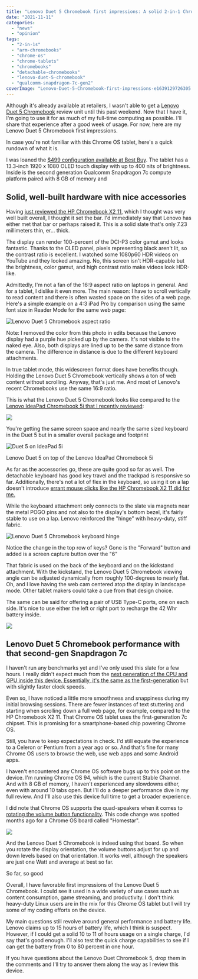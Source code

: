 ```yaml
---
title: "Lenovo Duet 5 Chromebook first impressions: A solid 2-in-1 Chrome OS device"
date: "2021-11-11"
categories: 
  - "news"
  - "opinion"
tags: 
  - "2-in-1s"
  - "arm-chromebooks"
  - "chrome-os"
  - "chrome-tablets"
  - "chromebooks"
  - "detachable-chromebooks"
  - "lenovo-duet-5-chromebook"
  - "qualcomm-snapdragon-7c-gen2"
coverImage: "Lenovo-Duet-5-Chromebook-first-impressions-e1639129726305.jpg"
---
```


Although it's already available at retailers, I wasn't able to get a [Lenovo Duet 5 Chromebook](https://www.aboutchromebooks.com/news/lenovo-chromebook-duet-5-detachable-debuts-with-2nd-gen-snapdragon-7c-oled-screen/) review unit until this past weekend. Now that I have it, I'm going to use it for as much of my full-time computing as possible. I'll share that experience after a good week of usage. For now, here are my Lenovo Duet 5 Chromebook first impressions.

In case you're not familiar with this Chrome OS tablet, here's a quick rundown of what it is.

I was loaned the [$499 configuration available at Best Buy](https://www.bestbuy.com/site/lenovo-ideapad-duet-5-13-3-oled-chromebook-snapdragon-sc7180-qualcomm-adreno-graphics-8gb-memory-128gb-ssd-abyss-blue/6477625.p?skuId=6477625). The tablet has a 13.3-inch 1920 x 1080 OLED touch display with up to 400 nits of brightness. Inside is the second generation Qualcomm Snapdragon 7c compute platform paired with 8 GB of memory and

## Solid, well-built hardware with nice accessories

Having [just reviewed the HP Chromebook X2 11](https://www.aboutchromebooks.com/news/hp-chromebook-x2-11-review-a-good-value-when-on-sale/), which I thought was very well built overall, I thought it set the bar. I'd immediately say that Lenovo has either met that bar or perhaps raised it. This is a solid slate that's only 7.23 millimeters thin, er... thick.

The display can render 100-percent of the DCI-P3 color gamut and looks fantastic. Thanks to the OLED panel, pixels representing black aren't lit, so the contrast ratio is excellent. I watched some 1080p60 HDR videos on YouTube and they looked amazing. No, this screen isn't HDR-capable but the brightness, color gamut, and high contrast ratio make videos look HDR-like.

Admittedly, I'm not a fan of the 16:9 aspect ratio on laptops in general. And for a tablet, I dislike it even more. The main reason: I have to scroll vertically to read content and there is often wasted space on the sides of a web page. Here's a simple example on a 4:3 iPad Pro by comparison using the same font size in Reader Mode for the same web page:

![Lenovo Duet 5 Chromebook aspect ratio](images/Lenovo-Duet-5-Chromebook-aspect-ratio.jpg)

Note: I removed the color from this photo in edits because the Lenovo display had a purple hue picked up by the camera. It's not visible to the naked eye. Also, both displays are lined up to be the same distance from the camera. The difference in distance is due to the different keyboard attachments.

In true tablet mode, this widescreen format does have benefits though. Holding the Lenovo Duet 5 Chromebook vertically shows a ton of web content without scrolling. Anyway, that's just me. And most of Lenovo's recent Chromebooks use the same 16:9 ratio.

This is what the Lenovo Duet 5 Chromebook looks like compared to the [Lenovo IdeaPad Chromebook 5i that I recently reviewed](https://www.aboutchromebooks.com/news/lenovo-ideapad-5i-chromebook-review-a-potent-pentium-powered-laptop/):

![](images/Duet-5-vs-IdeaPad-5i.jpg)

You're getting the same screen space and nearly the same sized keyboard in the Duet 5 but in a smaller overall package and footprint

![Duet 5 on IdeaPad 5i](images/Duet-5-on-top-of-IdeaPad-5i.jpg)

Lenovo Duet 5 on top of the Lenovo IdeaPad Chromebook 5i

As far as the accessories go, these are quite good so far as well. The detachable keyboard has good key travel and the trackpad is responsive so far. Additionally, there's not a lot of flex in the keyboard, so using it on a lap doesn't introduce [errant mouse clicks like the HP Chromebook X2 11 did for me.](https://www.aboutchromebooks.com/news/hp-chromebook-x2-11-review-a-good-value-when-on-sale/)

While the keyboard attachment only connects to the slate via magnets near the metal POGO pins and not also to the display's bottom bezel, it's fairly stable to use on a lap. Lenovo reinforced the "hinge" with heavy-duty, stiff fabric.

![Lenovo Duet 5 Chromebook keyboard hinge](images/Lenovo-Duet-5-Chromebook-keyboard.jpg)

Notice the change in the top row of keys? Gone is the "Forward" button and added is a screen capture button over the "6"

That fabric is used on the back of the keyboard and on the kickstand attachment. With the kickstand, the Lenovo Duet 5 Chromebook viewing angle can be adjusted dynamically from roughly 100-degrees to nearly flat. Oh, and I love having the web cam centered atop the display in landscape mode. Other tablet makers could take a cue from that design choice.

The same can be said for offering a pair of USB Type-C ports, one on each side. It's nice to use either the left or right port to recharge the 42 Whr battery inside.

![](images/Lenovo-Duet-5-Chromebook-USB-port-and-power.jpg)

## Lenovo Duet 5 Chromebook performance with that second-gen Snapdragon 7c

I haven't run any benchmarks yet and I've only used this slate for a few hours. I really didn't expect much from the [next generation of the CPU and GPU inside this device. Essentially, it's the same as the first-generation](https://www.aboutchromebooks.com/news/chromebooks-with-qualcomms-snapdragon-7c-gen-2-to-eke-out-more-performance/) but with slightly faster clock speeds.

Even so, I have noticed a little more smoothness and snappiness during my initial browsing sessions. There are fewer instances of text stuttering and starting when scrolling down a full web page, for example, compared to the HP Chromebook X2 11. That Chrome OS tablet uses the first-generation 7c chipset. This is promising for a smartphone-based chip powering Chrome OS.

Still, you have to keep expectations in check. I'd still equate the experience to a Celeron or Pentium from a year ago or so. And that's fine for many Chrome OS users to browse the web, use web apps and some Android apps.

I haven't encountered any Chrome OS software bugs up to this point on the device. I'm running Chrome OS 94, which is the current Stable Channel. And with 8 GB of memory, I haven't experienced any slowdowns either, even with around 10 tabs open. But I'll do a deeper performance dive in my full review. And I'll also use this device full time to get a broader experience.

I did note that Chrome OS supports the quad-speakers when it comes to [rotating the volume button functionality](https://www.aboutchromebooks.com/news/details-of-homestar-an-oled-chromebook-with-snapdragon-7c-and-usi-stylus-support/). This code change was spotted months ago for a Chrome OS board called "Homestar".

![](images/Homestar.jpg)

And the Lenovo Duet 5 Chromebook is indeed using that board. So when you rotate the display orientation, the volume buttons adjust for up and down levels based on that orientation. It works well, although the speakers are just one Watt and average at best so far.

So far, so good

Overall, I have favorable first impressions of the Lenovo Duet 5 Chromebook. I could see it used in a wide variety of use cases such as content consumption, game streaming, and productivity. I don't think heavy-duty Linux users are in the mix for this Chrome OS tablet but I will try some of my coding efforts on the device.

My main questions still revolve around general performance and battery life. Lenovo claims up to 15 hours of battery life, which I think is suspect. However, if I could get a solid 10 to 11 of hours usage on a single charge, I'd say that's good enough. I'll also test the quick charge capabilities to see if I can get the battery from 0 to 80 percent in one hour.

If you have questions about the Lenovo Duet Chromebook 5, drop them in the comments and I'll try to answer them along the way as I review this device.
